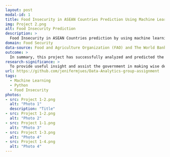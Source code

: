 ```yaml
---
layout: post
modal-id: 1
title: Food Insecurity in ASEAN Countries Prediction Using Machine Learning (ML)
img: Project 2.png
alt: Food Insecurity Prediction
description: >
  Food Insecurity in ASEAN Countries prediction by using machine learning (ML)
domain: Food Security
data-source: Food and Agriculture Organization (FAO) and The World Bank data
outcome: >
  In summary, this project has successfully analyzed and predicted the impact of food insecurity (FI) in ASEAN countries, in addition to helping countries other than ASEAN to analyze their own food insecurity and predict food insecurity.
research-significance: >
  To provide useful insight and assist the government in making wise decisions and strategies to reduce food insecurity.
url: https://github.com/jenifermjues/Data-Analytics-group-assignment
tags:
  - Machine Learning
  - Python
  - Food Insecurity
photos:
- src: Project 1-2.png
  alt: "Photo 1"
  description: "Title"
- src: Project 1-2.png
  alt: "Photo 2"
- src: Project 1-1.png
  alt: "Photo 3"
- src: Project 1-3.png
  alt: "Photo 4"
- src: Project 1-4.png
  alt: "Photo 4"  
---
```


